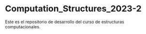# Computation_Structures_2023-2
Este es el repositorio de desarrollo del curso de estructuras computacionales.
